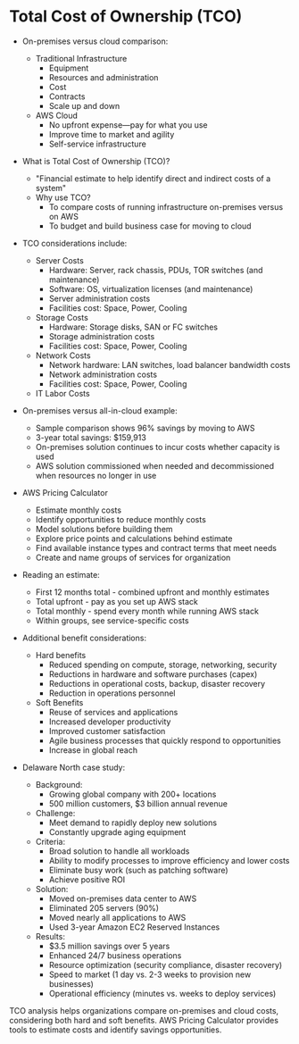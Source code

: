 # Total Cost of Ownership (TCO)

* On-premises versus cloud comparison:
  * Traditional Infrastructure
    * Equipment
    * Resources and administration
    * Cost
    * Contracts
    * Scale up and down
  * AWS Cloud
    * No upfront expense—pay for what you use
    * Improve time to market and agility
    * Self-service infrastructure

* What is Total Cost of Ownership (TCO)?
  * "Financial estimate to help identify direct and indirect costs of a system"
  * Why use TCO?
    * To compare costs of running infrastructure on-premises versus on AWS
    * To budget and build business case for moving to cloud

* TCO considerations include:
  * Server Costs
    * Hardware: Server, rack chassis, PDUs, TOR switches (and maintenance)
    * Software: OS, virtualization licenses (and maintenance)
    * Server administration costs
    * Facilities cost: Space, Power, Cooling
  * Storage Costs
    * Hardware: Storage disks, SAN or FC switches
    * Storage administration costs
    * Facilities cost: Space, Power, Cooling
  * Network Costs
    * Network hardware: LAN switches, load balancer bandwidth costs
    * Network administration costs
    * Facilities cost: Space, Power, Cooling
  * IT Labor Costs

* On-premises versus all-in-cloud example:
  * Sample comparison shows 96% savings by moving to AWS
  * 3-year total savings: $159,913
  * On-premises solution continues to incur costs whether capacity is used
  * AWS solution commissioned when needed and decommissioned when resources no longer in use

* AWS Pricing Calculator
  * Estimate monthly costs
  * Identify opportunities to reduce monthly costs
  * Model solutions before building them
  * Explore price points and calculations behind estimate
  * Find available instance types and contract terms that meet needs
  * Create and name groups of services for organization

* Reading an estimate:
  * First 12 months total - combined upfront and monthly estimates
  * Total upfront - pay as you set up AWS stack
  * Total monthly - spend every month while running AWS stack
  * Within groups, see service-specific costs

* Additional benefit considerations:
  * Hard benefits
    * Reduced spending on compute, storage, networking, security
    * Reductions in hardware and software purchases (capex)
    * Reductions in operational costs, backup, disaster recovery
    * Reduction in operations personnel
  * Soft Benefits
    * Reuse of services and applications
    * Increased developer productivity
    * Improved customer satisfaction
    * Agile business processes that quickly respond to opportunities
    * Increase in global reach

* Delaware North case study:
  * Background:
    * Growing global company with 200+ locations
    * 500 million customers, $3 billion annual revenue
  * Challenge:
    * Meet demand to rapidly deploy new solutions
    * Constantly upgrade aging equipment
  * Criteria:
    * Broad solution to handle all workloads
    * Ability to modify processes to improve efficiency and lower costs
    * Eliminate busy work (such as patching software)
    * Achieve positive ROI
  * Solution:
    * Moved on-premises data center to AWS
    * Eliminated 205 servers (90%)
    * Moved nearly all applications to AWS
    * Used 3-year Amazon EC2 Reserved Instances
  * Results:
    * $3.5 million savings over 5 years
    * Enhanced 24/7 business operations
    * Resource optimization (security compliance, disaster recovery)
    * Speed to market (1 day vs. 2-3 weeks to provision new businesses)
    * Operational efficiency (minutes vs. weeks to deploy services)

TCO analysis helps organizations compare on-premises and cloud costs, considering both hard and soft benefits. AWS Pricing Calculator provides tools to estimate costs and identify savings opportunities.
